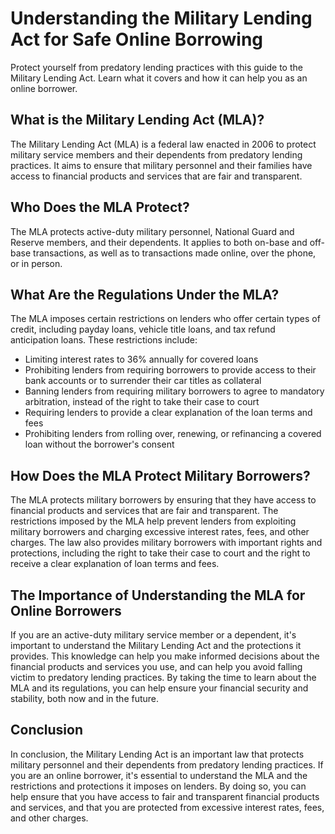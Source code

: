 # Understanding the Military Lending Act for Safe Online Borrowing

Protect yourself from predatory lending practices with this guide to the Military Lending Act. Learn what it covers and how it can help you as an online borrower.

## What is the Military Lending Act (MLA)?

The Military Lending Act (MLA) is a federal law enacted in 2006 to protect military service members and their dependents from predatory lending practices. It aims to ensure that military personnel and their families have access to financial products and services that are fair and transparent.

## Who Does the MLA Protect?

The MLA protects active-duty military personnel, National Guard and Reserve members, and their dependents. It applies to both on-base and off-base transactions, as well as to transactions made online, over the phone, or in person.

## What Are the Regulations Under the MLA?

The MLA imposes certain restrictions on lenders who offer certain types of credit, including payday loans, vehicle title loans, and tax refund anticipation loans. These restrictions include:
- Limiting interest rates to 36% annually for covered loans
- Prohibiting lenders from requiring borrowers to provide access to their bank accounts or to surrender their car titles as collateral
- Banning lenders from requiring military borrowers to agree to mandatory arbitration, instead of the right to take their case to court
- Requiring lenders to provide a clear explanation of the loan terms and fees
- Prohibiting lenders from rolling over, renewing, or refinancing a covered loan without the borrower's consent

## How Does the MLA Protect Military Borrowers?

The MLA protects military borrowers by ensuring that they have access to financial products and services that are fair and transparent. The restrictions imposed by the MLA help prevent lenders from exploiting military borrowers and charging excessive interest rates, fees, and other charges. The law also provides military borrowers with important rights and protections, including the right to take their case to court and the right to receive a clear explanation of loan terms and fees.

## The Importance of Understanding the MLA for Online Borrowers

If you are an active-duty military service member or a dependent, it's important to understand the Military Lending Act and the protections it provides. This knowledge can help you make informed decisions about the financial products and services you use, and can help you avoid falling victim to predatory lending practices. By taking the time to learn about the MLA and its regulations, you can help ensure your financial security and stability, both now and in the future.

## Conclusion

In conclusion, the Military Lending Act is an important law that protects military personnel and their dependents from predatory lending practices. If you are an online borrower, it's essential to understand the MLA and the restrictions and protections it imposes on lenders. By doing so, you can help ensure that you have access to fair and transparent financial products and services, and that you are protected from excessive interest rates, fees, and other charges.
